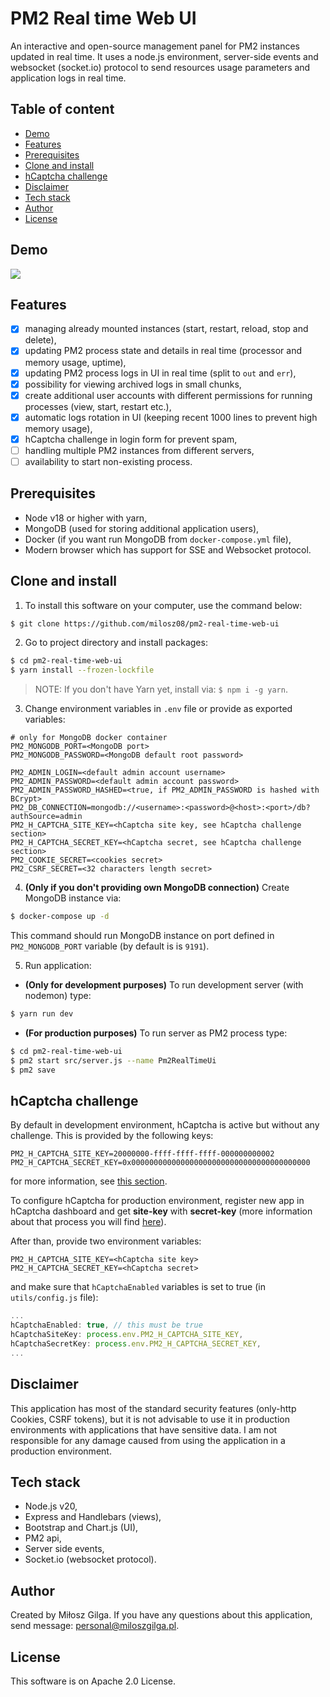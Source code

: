 # PM2 Real time Web UI

An interactive and open-source management panel for PM2 instances updated in real time. It uses a node.js environment, server-side events and websocket (socket.io) protocol to send resources usage parameters and application logs in real time.

## Table of content
<!-- no toc -->
- [Demo](#demo)
- [Features](#features)
- [Prerequisites](#prerequisites)
- [Clone and install](#clone-and-install)
- [hCaptcha challenge](#h-captcha-challenge)
- [Disclaimer](#disclaimer)
- [Tech stack](#tech-stack)
- [Author](#author)
- [License](#license)

<a name="demo"></a>
## Demo
![](.github/pm2-web-ui.gif)

<a name="features"></a>
## Features
- [x] managing already mounted instances (start, restart, reload, stop and delete),
- [x] updating PM2 process state and details in real time (processor and memory usage, uptime),
- [x] updating PM2 process logs in UI in real time (split to `out` and `err`),
- [x] possibility for viewing archived logs in small chunks,
- [x] create additional user accounts with different permissions for running processes (view, start, restart etc.),
- [x] automatic logs rotation in UI (keeping recent 1000 lines to prevent high memory usage),
- [x] hCaptcha challenge in login form for prevent spam,
- [ ] handling multiple PM2 instances from different servers,
- [ ] availability to start non-existing process.

<a name="prerequisites"></a>
## Prerequisites
* Node v18 or higher with yarn,
* MongoDB (used for storing additional application users),
* Docker (if you want run MongoDB from `docker-compose.yml` file),
* Modern browser which has support for SSE and Websocket protocol.

<a name="clone-and-install"></a>
## Clone and install

1. To install this software on your computer, use the command below:
```bash
$ git clone https://github.com/milosz08/pm2-real-time-web-ui
```

2. Go to project directory and install packages:
```bash
$ cd pm2-real-time-web-ui
$ yarn install --frozen-lockfile
```
> NOTE: If you don't have Yarn yet, install via: `$ npm i -g yarn`.

3. Change environment variables in `.env` file or provide as exported variables:
```properties
# only for MongoDB docker container
PM2_MONGODB_PORT=<MongoDB port>
PM2_MONGODB_PASSWORD=<MongoDB default root password>

PM2_ADMIN_LOGIN=<default admin account username>
PM2_ADMIN_PASSWORD=<default admin account password>
PM2_ADMIN_PASSWORD_HASHED=<true, if PM2_ADMIN_PASSWORD is hashed with BCrypt>
PM2_DB_CONNECTION=mongodb://<username>:<password>@<host>:<port>/db?authSource=admin
PM2_H_CAPTCHA_SITE_KEY=<hCaptcha site key, see hCaptcha challenge section>
PM2_H_CAPTCHA_SECRET_KEY=<hCaptcha secret, see hCaptcha challenge section>
PM2_COOKIE_SECRET=<cookies secret>
PM2_CSRF_SECRET=<32 characters length secret>
```

4. **(Only if you don't providing own MongoDB connection)** Create MongoDB instance via:
```bash
$ docker-compose up -d
```
This command should run MongoDB instance on port defined in `PM2_MONGODB_PORT` variable (by default is is `9191`).

5. Run application:
* **(Only for development purposes)** To run development server (with nodemon) type:
```bash
$ yarn run dev
```

* **(For production purposes)** To run server as PM2 process type:
```bash
$ cd pm2-real-time-web-ui
$ pm2 start src/server.js --name Pm2RealTimeUi
$ pm2 save
```

<a name="h-captcha-challenge"></a>
## hCaptcha challenge
By default in development environment, hCaptcha is active but without any challenge. This is provided by the following keys:
```properties
PM2_H_CAPTCHA_SITE_KEY=20000000-ffff-ffff-ffff-000000000002
PM2_H_CAPTCHA_SECRET_KEY=0x0000000000000000000000000000000000000000
```
for more information, see [this section](https://docs.hcaptcha.com/#test-key-set-publisher-or-pro-account).

To configure hCaptcha for production environment, register new app in hCaptcha dashboard and get **site-key** with **secret-key** (more information about that process you will find [here](https://docs.hcaptcha.com)).

After than, provide two environment variables:
```properties
PM2_H_CAPTCHA_SITE_KEY=<hCaptcha site key>
PM2_H_CAPTCHA_SECRET_KEY=<hCaptcha secret>
```

and make sure that `hCaptchaEnabled` variables is set to true (in `utils/config.js` file):
```js
...
hCaptchaEnabled: true, // this must be true
hCaptchaSiteKey: process.env.PM2_H_CAPTCHA_SITE_KEY,
hCaptchaSecretKey: process.env.PM2_H_CAPTCHA_SECRET_KEY,
...
```

<a name="disclaimer"></a>
## Disclaimer
This application has most of the standard security features (only-http Cookies, CSRF tokens), but it is not advisable to use it in production environments with applications that have sensitive data. I am not responsible for any damage caused from using the application in a production environment.

<a name="tech-stack"></a>
## Tech stack
* Node.js v20,
* Express and Handlebars (views),
* Bootstrap and Chart.js (UI),
* PM2 api,
* Server side events,
* Socket.io (websocket protocol).

<a name="author"></a>
## Author
Created by Miłosz Gilga. If you have any questions about this application, send message: [personal@miloszgilga.pl](mailto:personal@miloszgilga.pl).

<a name="license"></a>
## License
This software is on Apache 2.0 License.
